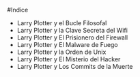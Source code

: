 ﻿#Indice

* Larry Plotter y el Bucle Filosofal
* Larry Plotter y la Clave Secreta del Wifi
* Larry Plotter y El Prisionero del Firewall
* Larry Plotter y El Malware de Fuego
* Larry Plotter y la Orden de Unix
* Larry Plotter y El Misterio del Hacker
* Larry Plotter y Los Commits de la Muerte

